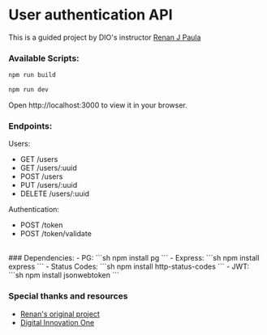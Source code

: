 # User authentication API

This is a guided project by DIO's instructor [Renan J Paula](https://github.com/RenanJPaula/)
<br>
### Available Scripts:

```sh
npm run build
```

```sh
npm run dev
```
Open http://localhost:3000 to view it in your browser.
<br>

### Endpoints:

Users:
- GET /users
- GET /users/:uuid
- POST /users
- PUT /users/:uuid
- DELETE /users/:uuid

Authentication:

- POST /token
- POST /token/validate
<br>
### Dependencies:
- PG:
```sh
npm install pg
```
- Express:
```sh
npm install express
```
- Status Codes: 
```sh
npm install http-status-codes
```
- JWT:
```sh
npm install jsonwebtoken
```

### Special thanks and resources
- [Renan's original project](https://github.com/RenanJPaula/dio-node-user-authentication-api)
- [Digital Innovation One](https://www.dio.me)